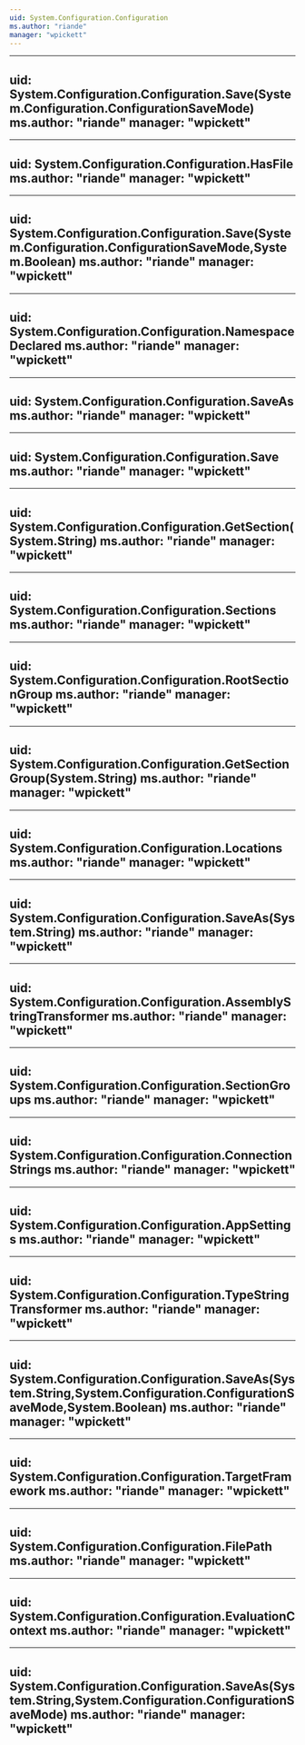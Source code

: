 ```yaml
---
uid: System.Configuration.Configuration
ms.author: "riande"
manager: "wpickett"
---
```


---
uid: System.Configuration.Configuration.Save(System.Configuration.ConfigurationSaveMode)
ms.author: "riande"
manager: "wpickett"
---

---
uid: System.Configuration.Configuration.HasFile
ms.author: "riande"
manager: "wpickett"
---

---
uid: System.Configuration.Configuration.Save(System.Configuration.ConfigurationSaveMode,System.Boolean)
ms.author: "riande"
manager: "wpickett"
---

---
uid: System.Configuration.Configuration.NamespaceDeclared
ms.author: "riande"
manager: "wpickett"
---

---
uid: System.Configuration.Configuration.SaveAs
ms.author: "riande"
manager: "wpickett"
---

---
uid: System.Configuration.Configuration.Save
ms.author: "riande"
manager: "wpickett"
---

---
uid: System.Configuration.Configuration.GetSection(System.String)
ms.author: "riande"
manager: "wpickett"
---

---
uid: System.Configuration.Configuration.Sections
ms.author: "riande"
manager: "wpickett"
---

---
uid: System.Configuration.Configuration.RootSectionGroup
ms.author: "riande"
manager: "wpickett"
---

---
uid: System.Configuration.Configuration.GetSectionGroup(System.String)
ms.author: "riande"
manager: "wpickett"
---

---
uid: System.Configuration.Configuration.Locations
ms.author: "riande"
manager: "wpickett"
---

---
uid: System.Configuration.Configuration.SaveAs(System.String)
ms.author: "riande"
manager: "wpickett"
---

---
uid: System.Configuration.Configuration.AssemblyStringTransformer
ms.author: "riande"
manager: "wpickett"
---

---
uid: System.Configuration.Configuration.SectionGroups
ms.author: "riande"
manager: "wpickett"
---

---
uid: System.Configuration.Configuration.ConnectionStrings
ms.author: "riande"
manager: "wpickett"
---

---
uid: System.Configuration.Configuration.AppSettings
ms.author: "riande"
manager: "wpickett"
---

---
uid: System.Configuration.Configuration.TypeStringTransformer
ms.author: "riande"
manager: "wpickett"
---

---
uid: System.Configuration.Configuration.SaveAs(System.String,System.Configuration.ConfigurationSaveMode,System.Boolean)
ms.author: "riande"
manager: "wpickett"
---

---
uid: System.Configuration.Configuration.TargetFramework
ms.author: "riande"
manager: "wpickett"
---

---
uid: System.Configuration.Configuration.FilePath
ms.author: "riande"
manager: "wpickett"
---

---
uid: System.Configuration.Configuration.EvaluationContext
ms.author: "riande"
manager: "wpickett"
---

---
uid: System.Configuration.Configuration.SaveAs(System.String,System.Configuration.ConfigurationSaveMode)
ms.author: "riande"
manager: "wpickett"
---
